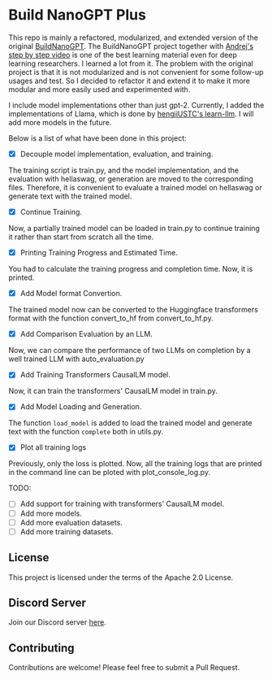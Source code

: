 # Build NanoGPT Plus

This repo is mainly a refactored, modularized, and extended version of the original [BuildNanoGPT](https://github.com/karpathy/build-nanogpt). The BuildNanoGPT project together with [Andrej's step by step video](https://www.youtube.com/watch?v=l8pRSuU81PU) is one of the best learning material even for deep learning researchers. I learned a lot from it. The problem with the original project is that it is not modularized and is not convenient for some follow-up usages and test. So I decided to refactor it and extend it to make it more modular and more easily used and experimented with.

I include model implementations other than just gpt-2. Currently, I added the implementations of Llama, which is done by [hengjiUSTC's learn-llm](https://github.com/hengjiUSTC/learn-llm). I will add more models in the future.

Below is a list of what have been done in this project:

- [x] Decouple model implementation, evaluation, and training. 

The training script is train.py, and the model implementation, and the evaluation with hellaswag, or generation are moved to the corresponding files. Therefore, it is convenient to evaluate a trained model on hellaswag or generate text with the trained model.


- [x] Continue Training.

Now, a partially trained model can be loaded in train.py to continue training it rather than start from scratch all the time.

- [x] Printing Training Progress and Estimated Time.

You had to calculate the training progress and completion time. Now, it is printed.

- [x] Add Model format Convertion.

The trained model now can be converted to the Huggingface transformers format with the function convert_to_hf from convert_to_hf.py.

- [x] Add Comparison Evaluation by an LLM.

Now, we can compare the performance of two LLMs on completion by a well trained LLM with auto_evaluation.py

- [x] Add Training Transformers CausalLM model.

Now, it can train the transformers' CausalLM model in train.py.

- [x] Add Model Loading and Generation.

The function `load_model` is added to load the trained model and generate text with the function `complete` both in utils.py.

- [x] Plot all training logs

Previously, only the loss is plotted. Now, all the training logs that are printed in the command line can be ploted with plot_console_log.py.


TODO:

- [ ] Add support for training with transformers' CausalLM model.
- [ ] Add more models.
- [ ] Add more evaluation datasets.
- [ ] Add more training datasets.

## License

This project is licensed under the terms of the Apache 2.0 License.

## Discord Server

Join our Discord server [here](https://discord.gg/xhcBDEM3).

## Contributing

Contributions are welcome! Please feel free to submit a Pull Request.